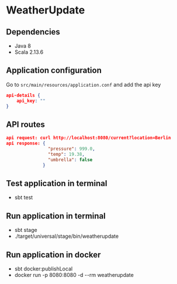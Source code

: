 # WeatherUpdate

## Dependencies
* Java 8
* Scala 2.13.6

## Application configuration
Go to `src/main/resources/application.conf` and add the api key
```json
api-details {
    api_key: ""
}
```
## API routes

```json
api request: curl http://localhost:8080/current?location=Berlin
api response: {
                "pressure": 999.0,
                "temp": 19.38,
                "umbrella": false
              }
```

## Test application in terminal
* sbt test

## Run application in terminal
* sbt stage
* ./target/universal/stage/bin/weatherupdate

## Run application in docker
* sbt docker:publishLocal
* docker run -p 8080:8080 -d --rm weatherupdate
